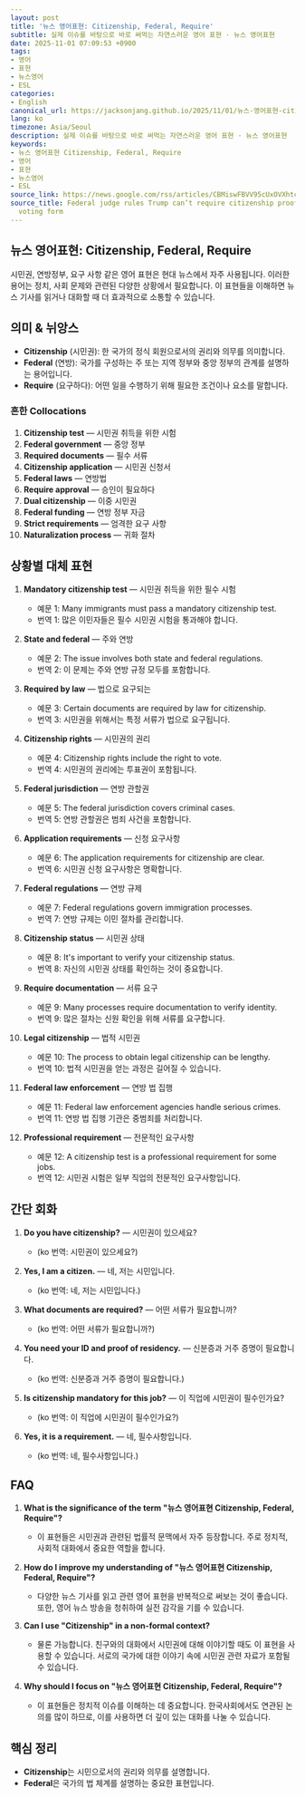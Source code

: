 ```yaml
---
layout: post
title: '뉴스 영어표현: Citizenship, Federal, Require'
subtitle: 실제 이슈를 바탕으로 바로 써먹는 자연스러운 영어 표현 · 뉴스 영어표현
date: 2025-11-01 07:09:53 +0900
tags:
- 영어
- 표현
- 뉴스영어
- ESL
categories:
- English
canonical_url: https://jacksonjang.github.io/2025/11/01/뉴스-영어표현-citizenship-federal-require/
lang: ko
timezone: Asia/Seoul
description: 실제 이슈를 바탕으로 바로 써먹는 자연스러운 영어 표현 · 뉴스 영어표현
keywords:
- 뉴스 영어표현 Citizenship, Federal, Require
- 영어
- 표현
- 뉴스영어
- ESL
source_link: https://news.google.com/rss/articles/CBMiswFBVV95cUxOVXhtc2VRLXZDdmdqQUVUMDZxUk0tLTJHN3A1ZUhqQlpXdzlCZGRGLWt3N2lZa2NiX1N0WEl0SUEwX3NBRlNHS2V4OWZDUGpackJHcmZLSFlkZURRdzdrNi0xZ3hZeHN6T19tMG9rR1E4eDBTdzJwX0t2dURoRWtkdUViWkFuU241QXA3emxzemp4VlNIbm1zVGI5VExGTFdOUGZvZU5Zc3UteEtmdDJCbWhYbw?oc=5
source_title: Federal judge rules Trump can’t require citizenship proof on the federal
  voting form
---
```


## 뉴스 영어표현: Citizenship, Federal, Require

시민권, 연방정부, 요구 사항 같은 영어 표현은 현대 뉴스에서 자주 사용됩니다. 이러한 용어는 정치, 사회 문제와 관련된 다양한 상황에서 필요합니다. 이 표현들을 이해하면 뉴스 기사를 읽거나 대화할 때 더 효과적으로 소통할 수 있습니다.

## 의미 & 뉘앙스

- **Citizenship** (시민권): 한 국가의 정식 회원으로서의 권리와 의무를 의미합니다.
- **Federal** (연방): 국가를 구성하는 주 또는 지역 정부와 중앙 정부의 관계를 설명하는 용어입니다.
- **Require** (요구하다): 어떤 일을 수행하기 위해 필요한 조건이나 요소를 말합니다.

### 흔한 Collocations

1. **Citizenship test** — 시민권 취득을 위한 시험
2. **Federal government** — 중앙 정부
3. **Required documents** — 필수 서류
4. **Citizenship application** — 시민권 신청서
5. **Federal laws** — 연방법
6. **Require approval** — 승인이 필요하다
7. **Dual citizenship** — 이중 시민권
8. **Federal funding** — 연방 정부 자금
9. **Strict requirements** — 엄격한 요구 사항
10. **Naturalization process** — 귀화 절차

## 상황별 대체 표현

1. **Mandatory citizenship test** — 시민권 취득을 위한 필수 시험
   - 예문 1: Many immigrants must pass a mandatory citizenship test.
   - 번역 1: 많은 이민자들은 필수 시민권 시험을 통과해야 합니다.

2. **State and federal** — 주와 연방
   - 예문 2: The issue involves both state and federal regulations.
   - 번역 2: 이 문제는 주와 연방 규정 모두를 포함합니다.

3. **Required by law** — 법으로 요구되는
   - 예문 3: Certain documents are required by law for citizenship.
   - 번역 3: 시민권을 위해서는 특정 서류가 법으로 요구됩니다.

4. **Citizenship rights** — 시민권의 권리
   - 예문 4: Citizenship rights include the right to vote.
   - 번역 4: 시민권의 권리에는 투표권이 포함됩니다.

5. **Federal jurisdiction** — 연방 관할권
   - 예문 5: The federal jurisdiction covers criminal cases.
   - 번역 5: 연방 관할권은 범죄 사건을 포함합니다.

6. **Application requirements** — 신청 요구사항
   - 예문 6: The application requirements for citizenship are clear.
   - 번역 6: 시민권 신청 요구사항은 명확합니다.

7. **Federal regulations** — 연방 규제
   - 예문 7: Federal regulations govern immigration processes.
   - 번역 7: 연방 규제는 이민 절차를 관리합니다.

8. **Citizenship status** — 시민권 상태
   - 예문 8: It's important to verify your citizenship status.
   - 번역 8: 자신의 시민권 상태를 확인하는 것이 중요합니다.

9. **Require documentation** — 서류 요구
   - 예문 9: Many processes require documentation to verify identity.
   - 번역 9: 많은 절차는 신원 확인을 위해 서류를 요구합니다.

10. **Legal citizenship** — 법적 시민권
    - 예문 10: The process to obtain legal citizenship can be lengthy.
    - 번역 10: 법적 시민권을 얻는 과정은 길어질 수 있습니다.

11. **Federal law enforcement** — 연방 법 집행
    - 예문 11: Federal law enforcement agencies handle serious crimes.
    - 번역 11: 연방 법 집행 기관은 중범죄를 처리합니다.

12. **Professional requirement** — 전문적인 요구사항
    - 예문 12: A citizenship test is a professional requirement for some jobs.
    - 번역 12: 시민권 시험은 일부 직업의 전문적인 요구사항입니다.

## 간단 회화

1. **Do you have citizenship?** — 시민권이 있으세요?
   - (ko 번역: 시민권이 있으세요?)

2. **Yes, I am a citizen.** — 네, 저는 시민입니다.
   - (ko 번역: 네, 저는 시민입니다.)

3. **What documents are required?** — 어떤 서류가 필요합니까?
   - (ko 번역: 어떤 서류가 필요합니까?)

4. **You need your ID and proof of residency.** — 신분증과 거주 증명이 필요합니다.
   - (ko 번역: 신분증과 거주 증명이 필요합니다.)

5. **Is citizenship mandatory for this job?** — 이 직업에 시민권이 필수인가요?
   - (ko 번역: 이 직업에 시민권이 필수인가요?)

6. **Yes, it is a requirement.** — 네, 필수사항입니다.
   - (ko 번역: 네, 필수사항입니다.)

## FAQ

1. **What is the significance of the term "뉴스 영어표현 Citizenship, Federal, Require"?**
   - 이 표현들은 시민권과 관련된 법률적 문맥에서 자주 등장합니다. 주로 정치적, 사회적 대화에서 중요한 역할을 합니다.

2. **How do I improve my understanding of "뉴스 영어표현 Citizenship, Federal, Require"?**
   - 다양한 뉴스 기사를 읽고 관련 영어 표현을 반복적으로 써보는 것이 좋습니다. 또한, 영어 뉴스 방송을 청취하여 실전 감각을 기를 수 있습니다.

3. **Can I use "Citizenship" in a non-formal context?**
   - 물론 가능합니다. 친구와의 대화에서 시민권에 대해 이야기할 때도 이 표현을 사용할 수 있습니다. 서로의 국가에 대한 이야기 속에 시민권 관련 자료가 포함될 수 있습니다.

4. **Why should I focus on "뉴스 영어표현 Citizenship, Federal, Require"?**
   - 이 표현들은 정치적 이슈를 이해하는 데 중요합니다. 한국사회에서도 연관된 논의를 많이 하므로, 이를 사용하면 더 깊이 있는 대화를 나눌 수 있습니다.

## 핵심 정리

- **Citizenship**는 시민으로서의 권리와 의무를 설명합니다.
- **Federal**은 국가의 법 체계를 설명하는 중요한 표현입니다.